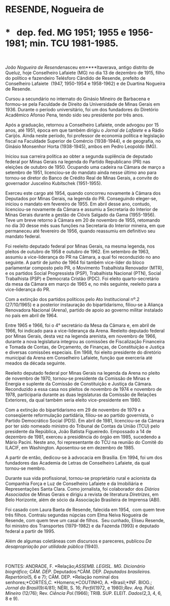 RESENDE, Nogueira de 
=====================

\*   dep. fed. MG 1951; 1955 e 1956-1981; min. TCU 1981-1985.
=============================================================

       

*João Nogueira de Resende*nasceu em****Itaverava, antigo distrito de
Queluz, hoje Conselheiro Lafaiete (MG) no dia 13 de dezembro de 1915,
filho do político e fazendeiro Telésforo Cândido de Resende, prefeito de
Conselheiro Lafaiete  (1947, 1950-1954 e 1958-1962) e de Duartina
Nogueira de Resende.

Cursou a secundário no internato do Ginásio Mineiro de Barbacena e
formou-se pela Faculdade de Direito da Universidade de Minas Gerais em
1936. Durante o período universitário, foi um dos fundadores do
Diretório Acadêmico Afonso Pena, tendo sido seu presidente por três
anos.

Após a graduação, retornou a Conselheiro Lafaiete, onde advogou por 15
anos, até 1951, época em que também dirigiu o *Jornal de Lafaiete* e a
Rádio Carijós. Ainda neste período, foi professor de economia política e
legislação fiscal na Faculdade Superior de Comércio (1938-1944), e de
geografia, no Ginásio Monsenhor Horta (1938-1945), ambos em Pedro
Leopoldo (MG).

Iniciou sua carreira política ao obter a segunda suplência de deputado
federal por Minas Gerais na legenda do Partido Republicano (PR) nas
eleições de outubro de 1950. Ocupando uma cadeira na Câmara de março a
setembro de 1951, licenciou-se do mandato ainda nesse último ano para
tornou-se diretor do Banco de Crédito Real de Minas Gerais, a convite do
governador Juscelino Kubitschek (1951-1955).

Exerceu este cargo até 1954, quando concorreu novamente à Câmara dos
Deputados por Minas Gerais, na legenda do PR. Conseguindo eleger-se,
iniciou o mandato em fevereiro de 1955. Em abril desse ano, contudo,
licenciou-se novamente da Câmara e assumiu a Secretaria do Interior de
Minas Gerais durante a gestão de Clóvis Salgado da Gama (1955-1956).
Teve um breve retorno à Câmara em 20 de novembro de 1955, retomando no
dia 30 desse mês suas funções na Secretaria do Interior mineira, em que
permaneceu até fevereiro de 1956, quando reassumiu em definitivo seu
mandato federal.

Foi reeleito deputado federal por Minas Gerais, na mesma legenda, nos
pleitos de outubro de 1958 e outubro de 1962. Em setembro de 1963,
assumiu a vice-liderança do PR na Câmara, a qual foi reconduzido no ano
seguinte. A partir de junho de 1964 foi também vice-líder do bloco
parlamentar composto pelo PR, o Movimento Trabalhista Renovador (MTR), e
os partidos Social Progressista (PSP), Trabalhista Nacional (PTN),
Social Trabalhista (PSP) e Democrata Cristão (PDC). Foi eleito
quarto-secretário da mesa da Câmara em março de 1965 e, no mês seguinte,
reeleito para a vice-liderança do PR.

Com a extinção dos partidos políticos pelo Ato Institucional nº.2
(27/10/1965) e a posterior instauração do bipartidarismo, filiou-se à
Aliança Renovadora Nacional (Arena), partido de apoio ao governo militar
instalado no país em abril de 1964.

Entre 1965 e 1966, foi o 4° secretário da Mesa da Câmara e, em abril de
1966, foi indicado para a vice-liderança da Arena. Reeleito deputado
federal por Minas Gerais, desta vez na legenda arenista, em novembro de
1966, durante a nova legislatura integrou as comissões de Fiscalização
Financeira e Tomada de Contas, de Orçamento, de Finanças, de
Constituição e Justiça e diversas comissões especiais. Em 1968, foi
eleito presidente do diretório municipal da Arena em Conselheiro
Lafaiete, função que exerceria até meados da década seguinte.

Reeleito deputado federal por Minas Gerais na legenda da Arena no pleito
de novembro de 1970, tornou-se presidente da Comissão de Minas e Energia
e suplente da Comissão de Constituição e Justiça da Câmara. Reconduzido
a essa casa nos pleitos de novembro de 1974 e novembro de 1978,
participaria durante as duas legislaturas da Comissão de Relações
Exteriores, da qual também seria eleito vice-presidente em 1980.

Com a extinção do bipartidarismo em 29 de novembro de 1979 e a
conseqüente reformulação partidária, filiou-se ao partido governista, o
Partido Democrático Social (PDS). Em abril de 1981, licenciou-se da
Câmara por ter sido nomeado ministro do Tribunal de Contas da União
(TCU) pelo presidente da República, João Batista Figueiredo. Empossado a
14 de dezembro de 1981, exerceu a presidência do órgão em 1985,
sucedendo a Mário Pacini. Neste ano, foi representante do TCU na reunião
do Comitê do ILACIF, em Washington. Aposentou-se em dezembro de 1985.

A partir de então, dedicou-se à advocacia em Brasília. Em 1994, foi um
dos fundadores das Academia de Letras de Conselheiro Lafaiete, da qual
tornou-se membro.

Durante sua vida profissional, tornou-se proprietário rural e acionista
da Companhia Força e Luz de Conselheiro Lafaiete e da Imobiliária e
Representações Santa Clara. Como jornalista, foi colaborador dos
*Diários Associados* de Minas Gerais e dirigiu a revista de literatura
*Diretrizes*, em Belo Horizonte, além de sócio da Associação Brasileira
de Imprensa (ABI).

Foi casado com Laura Baeta de Resende, falecida em 1954,  com quem teve
três filhos. Contraiu segundas núpcias com Elma Neiva Nogueira de
Resende, com quem teve um casal de filhos.  Seu cunhado, Eliseu Resende,
foi ministro dos Transportes (1979-1982) e da Fazenda (1993) e deputado
federal a partir de 1995.

Além de algumas coletâneas com discursos e pareceres, publicou *Da
desapropriação por utilidade pública* (1940).

 

FONTES: ANDRADE, F. *Relação;*ASSEMB. LEGISL. MG. *Dicionário
biográfico*; CÂM. DEP*. Deputados:*CÂM. DEP. *Deputados brasileiros.
Repertório*(5, 6 e 7); CÂM. DEP. *Relação nominal dos
senhores;*CORTÉS,*C.* *Homens;*COUTINHO, A. *Brasil;*INF. BIOG.; *Jornal
do* *Brasil*(9/4/81); NÉRI, S. 16; *Perfil*(1972, e 1980);*Rev. Arq.
Públ. Mineiro* (12/76); Rev. *Ciência Pol.*(1966); TRIB. SUP. ELEIT.
*Dados*(2,3, 4, 6, 8 e 9).

